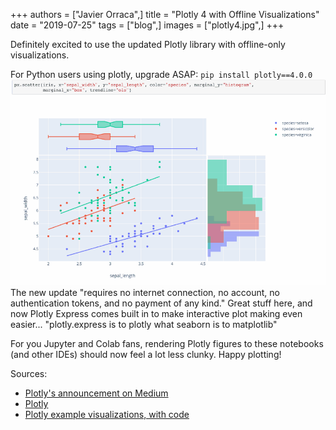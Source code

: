 +++
authors = ["Javier Orraca",]
title = "Plotly 4 with Offline Visualizations"
date = "2019-07-25"
tags = ["blog",]
images = ["plotly4.jpg",]
+++

Definitely excited to use the updated Plotly library with offline-only visualizations.
<!--more-->
For Python users using plotly, upgrade ASAP: `pip install plotly==4.0.0`
![](https://raw.githubusercontent.com/JavOrraca/Home/gh-pages/assets/img/plotly4.gif)
The new update "requires no internet connection, no account, no authentication tokens, and no payment of any kind." Great stuff here, and now Plotly Express comes built in to make interactive plot making even easier... "plotly.express is to plotly what seaborn is to matplotlib"

For you Jupyter and Colab fans, rendering Plotly figures to these notebooks (and other IDEs) should now feel a lot less clunky. Happy plotting!

Sources:

* [Plotly's announcement on Medium](https://medium.com/@plotlygraphs/plotly-py-4-0-is-here-offline-only-express-first-displayable-anywhere-fc444e5659ee)
* [Plotly](https://plot.ly/)
* [Plotly example visualizations, with code](https://plot.ly/python/)
